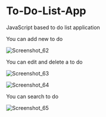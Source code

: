 # To-Do-List-App
JavaScript based to do list application


You can add new to do

![Screenshot_62](https://github.com/BerkayAtass/To-Do-List/assets/74881380/69daf725-7413-44cb-bdf5-62e490d3aabb)
 

You can edit and delete a to do
 
![Screenshot_63](https://github.com/BerkayAtass/To-Do-List/assets/74881380/9d84fc8d-adba-49fa-997a-0cac44b3ac21)

![Screenshot_64](https://github.com/BerkayAtass/To-Do-List/assets/74881380/71e288ba-c852-4dd6-8e74-ab26a82444f6)


You can search to do

![Screenshot_65](https://github.com/BerkayAtass/To-Do-List/assets/74881380/1ed2e601-cec0-4fa8-be2a-6e4b8b46dfa9)

